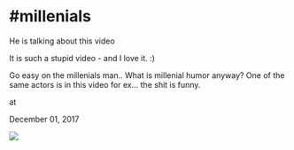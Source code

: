 # #millenials





He is talking about this video





It is such a stupid video - and I love it. :)

Go easy on the millenials man.. What is millenial humor anyway? One of the same actors is in this video for ex... the shit is funny.







at

December 01, 2017















![](Screenshot%2Bfrom%2B2017-12-01%2B14-39-38.png)
